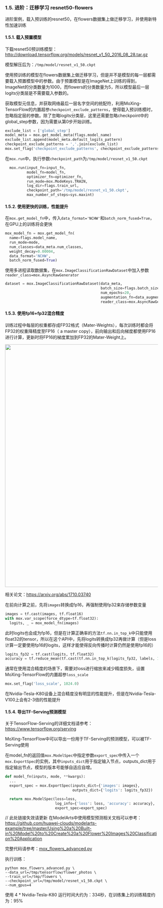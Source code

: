 ### 1.5. 进阶：迁移学习 resnet50-flowers

进阶案例，载入预训练的resnet50，在flowers数据集上做迁移学习，并使用新特性加速训练

#### 1.5.1. 载入预置模型

下载resnet50预训练模型：http://download.tensorflow.org/models/resnet_v1_50_2016_08_28.tar.gz

模型解压后为：`/tmp/model/resnet_v1_50.ckpt`

使用预训练的模型在flowers数据集上做迁移学习，但是并不是模型的每一层都需要载入预置模型中的参数。由于预置模型是在ImageNet上训练的得到，ImageNet的分类数量为1000，而flowers的分类数量为5，所以模型最后一层logits分类层是不需要载入参数的。

获取模型元信息，并获取网络最后一层名字空间的统配符，利用MoXing-TensorFlow的内置超参`checkpoint_exclude_patterns`，使得载入预训练模时，忽略指定层的参数。除了忽略logits分类层，这里还需要忽略checkpoint中的global_step参数，因为需要从第0步开始训练。

```python
exclude_list = ['global_step']
model_meta = mox.get_model_meta(flags.model_name)
exclude_list.append(model_meta.default_logits_pattern)
checkpoint_exclude_patterns = ','.join(exclude_list)
mox.set_flag('checkpoint_exclude_patterns', checkpoint_exclude_patterns)
```

在`mox.run`中，执行参数`checkpoint_path`为`/tmp/model/resnet_v1_50.ckpt`

```python
  mox.run(input_fn=input_fn,
          model_fn=model_fn,
          optimizer_fn=optimizer_fn,
          run_mode=mox.ModeKeys.TRAIN,
          log_dir=flags.train_url,
          checkpoint_path='/tmp/model/resnet_v1_50.ckpt',
          max_number_of_steps=sys.maxint)
```

#### 1.5.2. 使用更快的训练，性能提升

在`mox.get_model_fn`中，传入`data_format='NCHW'`和`batch_norm_fused=True`，在GPU上的训练将会更快

```python
mox_model_fn = mox.get_model_fn(
  name=flags.model_name,
  run_mode=mode,
  num_classes=data_meta.num_classes,
  weight_decay=0.00004,
  data_format='NCHW',
  batch_norm_fused=True)
```

使用多进程读取数据集，在`mox.ImageClassificationRawDataset`中加入参数`reader_class=mox.AsyncRawGenerator`

```python
dataset = mox.ImageClassificationRawDataset(data_meta,
                                            batch_size=flags.batch_size,
                                            num_epochs=20,
                                            augmentation_fn=data_augmentation_fn,
                                            reader_class=mox.AsyncRawGenerator)
```

#### 1.5.3. 使用fp16+fp32混合精度

训练过程中每层的权重都存成FP32格式（Mater-Weights），每次训练时都会将FP32的权重降精度至FP16（ a master copy），前向输出和后向梯度都使用FP16进行计算，更新时将FP16的梯度累加到FP32的Mater-Weight上。

<div align=center><img src="images_moxing_tensorflow/mixed_precision_traning.png" width="800px"/></div>

相关论文：https://arxiv.org/abs/1710.03740

在前向计算之前，先将`images`转换成fp16，再强制使用fp32来存储参数变量

```python
images = tf.cast(images, tf.float16)
with mox.var_scope(force_dtype=tf.float32):
  logits, _ = mox_model_fn(images)
```

此时logits也会成为fp16，但是在计算正确率的方法`tf.nn.in_top_k`中只能使用float32的tensor，所以在这个API中，先将logits转换成fp32再做计算（但是loss计算一定要使用fp16的logits，这样才能使得反向传播时计算仍然是使用fp16的）

```python
logits_fp32 = tf.cast(logits, tf.float32)
accuracy = tf.reduce_mean(tf.cast(tf.nn.in_top_k(logits_fp32, labels, 1), tf.float32))
```

通常在使用混合精度的场景下，需要对loss进行缩放来减少精度损失，设置MoXing-TensorFlow的内置超参`loss_scale`

```python
mox.set_flag('loss_scale', 1024.0)
```

在Nvidia-Tesla-K80设备上混合精度没有明显的性能提升，但是在Nvidia-Tesla-V100上会有2-3倍的性能提升

#### 1.5.4. 导出TF-Serving预测模型

关于TensorFlow-Serving的详细文档请参考：https://www.tensorflow.org/serving

MoXing-TensorFlow中可以导出一份用于TF-Serving的预测模型，可以被TF-Serving使用

在model_fn的返回值`mox.ModelSpec`中指定参数`export_spec`中传入一个`mox.ExportSpec`的实例，其中`inputs_dict`用于指定输入节点，outputs_dict用于指定输出节点，模型的版本号能够自适应自增。

```python
def model_fn(inputs, mode, **kwargs):
  ...
  export_spec = mox.ExportSpec(inputs_dict={'images': images},
                               outputs_dict={'logits': logits_fp32})

  return mox.ModelSpec(loss=loss,
                       log_info={'loss': loss, 'accuracy': accuracy},
                       export_spec=export_spec)
```
// 此处链接失效请更新
在ModelArts中使用模型预测相关文档可以参考：https://github.com/huawei-clouds/modelarts-example/tree/master/Using%20a%20Built-in%20Model%20to%20Create%20a%20Flower%20Images%20Classification%20Application

完整代码请参考：[mox_flowers_advanced.py](scripts/mox_flowers_advanced.py)

执行训练：

```shell
python mox_flowers_advanced.py \
--data_url=/tmp/tensorflow/flower_photos \
--train_url=/tmp/flowers \
--checkpoint_url=/tmp/model/resnet_v1_50.ckpt \
--num_gpus=4
```

使用 4 * Nvidia-Tesla-K80 运行时间大约为：334秒，在训练集上的训练精度约为：95%
